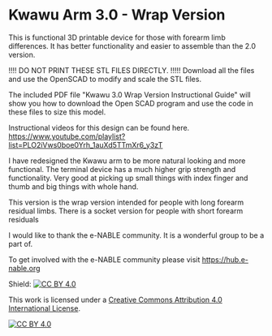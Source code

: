 # Kwawu Arm 3.0 - Wrap Version
This is functional 3D printable device for those with forearm limb differences. It has better functionality and easier to assemble than the 2.0 version.

!!!! DO NOT PRINT THESE STL FILES DIRECTLY. !!!!!
Download all the files and use the OpenSCAD to modify and scale the STL files.

The included PDF file "Kwawu 3.0 Wrap Version Instructional Guide" will show you how to download the Open SCAD program and use the code in these files to size this model.

Instructional videos for this design can be found here.
https://www.youtube.com/playlist?list=PLO2iVws0boe0Yrh_1auXd5TTmXr6_y3zT

I have redesigned the Kwawu arm to be more natural looking and more functional. The terminal device has a much higher grip strength and functionality. Very good at picking up small things with index finger and thumb and big things with whole hand.

This version is the wrap version intended for people with long forearm residual limbs.
There is a socket version for people with short forearm residuals

I would like to thank the e-NABLE community. It is a wonderful group to be a part of.

To get involved with the e-NABLE community please visit https://hub.e-nable.org


Shield: [![CC BY 4.0][cc-by-shield]][cc-by]

This work is licensed under a
[Creative Commons Attribution 4.0 International License][cc-by].

[![CC BY 4.0][cc-by-image]][cc-by]

[cc-by]: http://creativecommons.org/licenses/by/4.0/
[cc-by-image]: https://i.creativecommons.org/l/by/4.0/88x31.png
[cc-by-shield]: https://img.shields.io/badge/License-CC%20BY%204.0-lightgrey.svg
